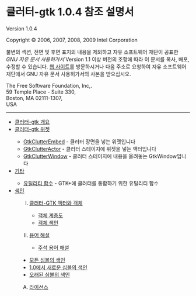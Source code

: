 # 클러터-gtk 1.0.4 참조 설명서 #

Version 1.0.4

Copyright &copy; 2006, 2007, 2008, 2009 Intel Corporation

불변의 섹션, 전면 및 후면 표지의 내용을 제외하고 자유 소프트웨어 재단이 공표한 _GNU 자유 문서 사용허가서_ Version 1.1 이상 버전의 조항에 따라 이 문서를 복사, 배포, 수정할 수 있습니다. [웹 사이트](http://www.fsf.org)를 방문하시거나 다음 주소로 요청하여 자유 소프트웨어 재단에서 GNU 자유 문서 사용허가서의 사본을 받으십시오.

The Free Software Foundation, Inc,.<br/>
59 Temple Place - Suite 330,<br/>
Boston, MA 02111-1307,<br/>
USA

---

<table border="0" width="100%">
<ul>
	<li><a href="chap1.markdown">클러터-gtk 개요</a></li>
	<li><a href="chap2.markdown">클러터-gtk 위젯</a></li>
	<ul>
		<li><a href="./chap2.markdown#gtkclutterembed">GtkClutterEmbed</a> - 클러터 장면을 넣는 위젯입니다</li>
		<li><a href="./chap2.markdown#gtkclutteractor">GtkClutterActor</a> - 클러터 스테이지에 위젯을 넣는 액터입니다</li>
		<li><a href="./chap2.markdown#gtkclutterwindow">GtkClutterWindow</a> - 클러터 스테이지에 내용을 올려놓는 GtkWindow입니다</li>
	</ul>
	<li><a href="chap3.markdown">기타</a></li>
	<ul>
		<li><a href="./chap3.markdown#%EC%9C%A0%ED%8B%B8%EB%A6%AC%ED%8B%B0-%ED%95%A8%EC%88%98">유틸리티 함수</a> - GTK+에 클러터를 통합하기 위한 유틸리티 함수</li>
	</ul>
	<li><a href="chap4.markdown">색인</a></li>
</ul>

<dir>
<ol type="I">
	<li><a href="./chap5.markdown">클러터-GTK 액터와 객체</a></li>
</ol>
<ul>
	<ul>
		<li><a href="./chap5.markdown#%EA%B0%9D%EC%B2%B4-%EA%B3%84%EC%B8%B5%EB%8F%84">객체 계층도</a></li>
		<li><a href="./chap5.markdown#%EA%B0%9D%EC%B2%B4-%EC%83%89%EC%9D%B8">객체 색인</a></li>
	</ul>
</ul>
<ol type="I" start="2">
	<li><a href="./chap6.markdown">용어 해설</a></li>
	<ul>
		<li><a href="./chap6.markdown#%EC%A3%BC%EC%84%9D-%EC%9A%A9%EC%96%B4-%ED%95%B4%EC%84%A4">주석 용어 해설</a></li>
	</ul>
</ol>
<ul>
	<li><a href="chap7.markdown">모든 심볼의 색인</a></li>
	<li><a href="chap8.markdown">1.0에서 새로운 심볼의 색인</a></li>
	<li><a href="chap9.markdown">오래된 심볼의 색인</a></li>
</ul>
<ol type="A">
	<li><a href="./chap10.markdown">라이선스</a></li>
</ol>
</td></tr></table>
